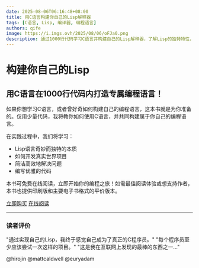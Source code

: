 ```yaml
---
date: 2025-08-06T06:16:48+08:00
title: 用C语言构建你自己的Lisp解释器
tags: [C语言, Lisp, 编译器, 编程语言]
authors: qife
image: https://i.imgs.ovh/2025/08/06/oFJa0.png
description: 通过1000行代码学习C语言并构建自己的Lisp解释器，了解Lisp的独特特性，掌握实际项目开发技巧，培养简洁高效的问题解决能力。
---
```


# 构建你自己的Lisp
## 用C语言在1000行代码内打造专属编程语言！

如果你想学习C语言，或者曾好奇如何构建自己的编程语言，这本书就是为你准备的。仅用少量代码，我将教你如何使用C语言，并共同构建属于你自己的编程语言。

在实践过程中，我们将学习：
- Lisp语言奇妙而独特的本质
- 如何开发真实世界项目
- 简洁高效地解决问题
- 编写优雅的代码

本书可免费在线阅读，立即开始你的编程之旅！如需最佳阅读体验或想支持作者，本书也提供印刷版和主要电子书格式的平价版本。

[立即购买]()
[在线阅读]()

---

### 读者评价
"通过实现自己的Lisp，我终于感觉自己成为了真正的C程序员。"
"每个程序员至少应该尝试一次这样的项目。"
"这是我在互联网上发现的最棒的东西之一..."

@hirojin
@mattcaldwell
@euryadam